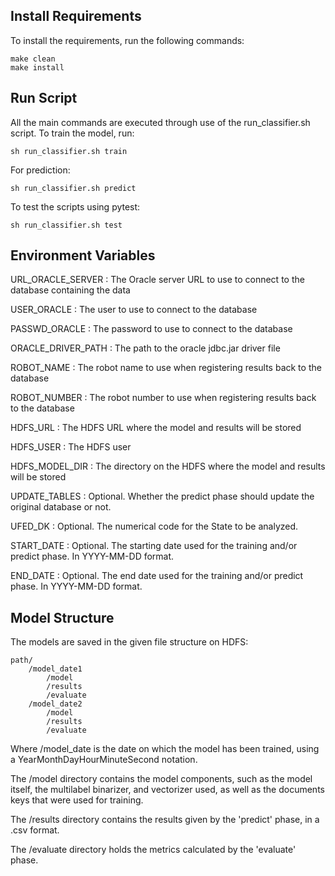 ## Install Requirements
To install the requirements, run the following commands:

    make clean
    make install

## Run Script
All the main commands are executed through use of the run_classifier.sh script. To train the model, run:

    sh run_classifier.sh train

For prediction:

    sh run_classifier.sh predict

To test the scripts using pytest:

    sh run_classifier.sh test

## Environment Variables

URL_ORACLE_SERVER : The Oracle server URL to use to connect to the database containing the data

USER_ORACLE : The user to use to connect to the database

PASSWD_ORACLE : The password to use to connect to the database

ORACLE_DRIVER_PATH : The path to the oracle jdbc.jar driver file

ROBOT_NAME : The robot name to use when registering results back to the database

ROBOT_NUMBER : The robot number to use when registering results back to the database

HDFS_URL : The HDFS URL where the model and results will be stored

HDFS_USER : The HDFS user

HDFS_MODEL_DIR : The directory on the HDFS where the model and results will be stored

UPDATE_TABLES : Optional. Whether the predict phase should update the original database or not.

UFED_DK : Optional. The numerical code for the State to be analyzed.

START_DATE : Optional. The starting date used for the training and/or predict phase. In YYYY-MM-DD format.

END_DATE : Optional. The end date used for the training and/or predict phase. In YYYY-MM-DD format.

## Model Structure

The models are saved in the given file structure on HDFS:

    path/
        /model_date1
            /model
            /results
            /evaluate
        /model_date2
            /model
            /results
            /evaluate

Where /model_date is the date on which the model has been trained, using a YearMonthDayHourMinuteSecond notation.

The /model directory contains the model components, such as the model itself, the multilabel binarizer, and vectorizer used, as well as the documents keys that were used for training.

The /results directory contains the results given by the 'predict' phase, in a .csv format.

The /evaluate directory holds the metrics calculated by the 'evaluate' phase.
